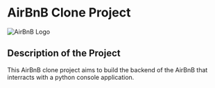# AirBnB Clone Project

![AirBnB Logo](https://www.pngitem.com/pimgs/m/132-1322125_transparent-background-airbnb-logo-hd-png-download.png)

## Description of the Project 
This AirBnB clone project aims to build the backend of the AirBnB that interracts with a python console application. 

